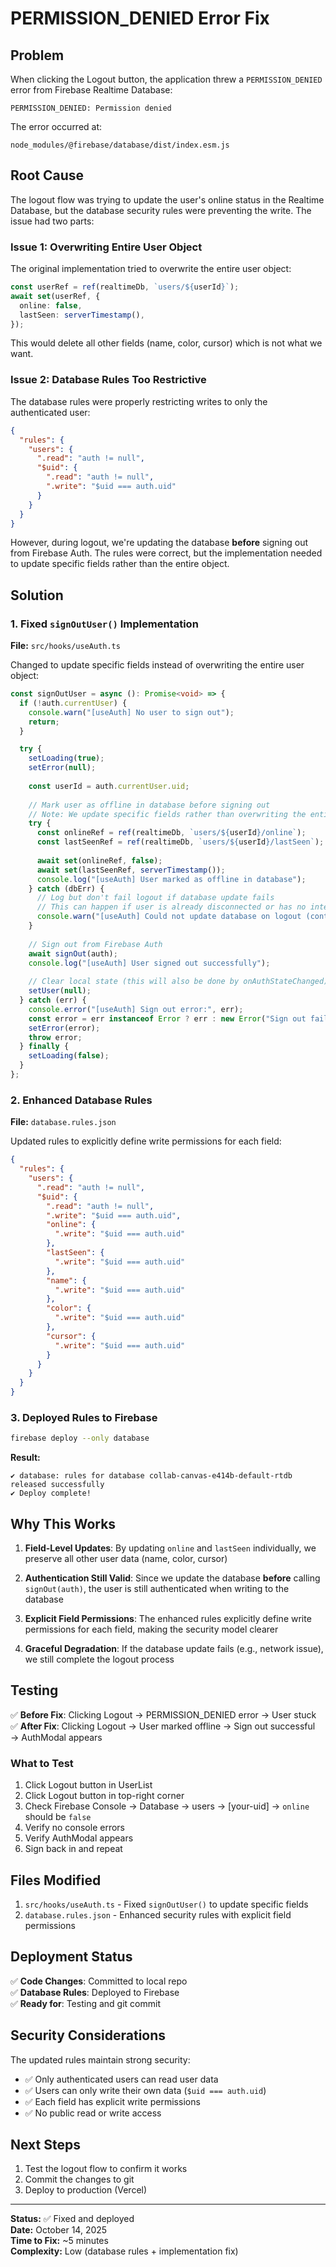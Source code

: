 # PERMISSION_DENIED Error Fix

## Problem

When clicking the Logout button, the application threw a `PERMISSION_DENIED` error from Firebase Realtime Database:

```
PERMISSION_DENIED: Permission denied
```

The error occurred at:
```
node_modules/@firebase/database/dist/index.esm.js
```

## Root Cause

The logout flow was trying to update the user's online status in the Realtime Database, but the database security rules were preventing the write. The issue had two parts:

### Issue 1: Overwriting Entire User Object

The original implementation tried to overwrite the entire user object:

```typescript
const userRef = ref(realtimeDb, `users/${userId}`);
await set(userRef, {
  online: false,
  lastSeen: serverTimestamp(),
});
```

This would delete all other fields (name, color, cursor) which is not what we want.

### Issue 2: Database Rules Too Restrictive

The database rules were properly restricting writes to only the authenticated user:

```json
{
  "rules": {
    "users": {
      ".read": "auth != null",
      "$uid": {
        ".read": "auth != null",
        ".write": "$uid === auth.uid"
      }
    }
  }
}
```

However, during logout, we're updating the database **before** signing out from Firebase Auth. The rules were correct, but the implementation needed to update specific fields rather than the entire object.

## Solution

### 1. Fixed `signOutUser()` Implementation

**File:** `src/hooks/useAuth.ts`

Changed to update specific fields instead of overwriting the entire user object:

```typescript
const signOutUser = async (): Promise<void> => {
  if (!auth.currentUser) {
    console.warn("[useAuth] No user to sign out");
    return;
  }

  try {
    setLoading(true);
    setError(null);
    
    const userId = auth.currentUser.uid;
    
    // Mark user as offline in database before signing out
    // Note: We update specific fields rather than overwriting the entire user object
    try {
      const onlineRef = ref(realtimeDb, `users/${userId}/online`);
      const lastSeenRef = ref(realtimeDb, `users/${userId}/lastSeen`);
      
      await set(onlineRef, false);
      await set(lastSeenRef, serverTimestamp());
      console.log("[useAuth] User marked as offline in database");
    } catch (dbErr) {
      // Log but don't fail logout if database update fails
      // This can happen if user is already disconnected or has no internet
      console.warn("[useAuth] Could not update database on logout (continuing anyway):", dbErr);
    }
    
    // Sign out from Firebase Auth
    await signOut(auth);
    console.log("[useAuth] User signed out successfully");
    
    // Clear local state (this will also be done by onAuthStateChanged)
    setUser(null);
  } catch (err) {
    console.error("[useAuth] Sign out error:", err);
    const error = err instanceof Error ? err : new Error("Sign out failed");
    setError(error);
    throw error;
  } finally {
    setLoading(false);
  }
};
```

### 2. Enhanced Database Rules

**File:** `database.rules.json`

Updated rules to explicitly define write permissions for each field:

```json
{
  "rules": {
    "users": {
      ".read": "auth != null",
      "$uid": {
        ".read": "auth != null",
        ".write": "$uid === auth.uid",
        "online": {
          ".write": "$uid === auth.uid"
        },
        "lastSeen": {
          ".write": "$uid === auth.uid"
        },
        "name": {
          ".write": "$uid === auth.uid"
        },
        "color": {
          ".write": "$uid === auth.uid"
        },
        "cursor": {
          ".write": "$uid === auth.uid"
        }
      }
    }
  }
}
```

### 3. Deployed Rules to Firebase

```bash
firebase deploy --only database
```

**Result:**
```
✔ database: rules for database collab-canvas-e414b-default-rtdb released successfully
✔ Deploy complete!
```

## Why This Works

1. **Field-Level Updates**: By updating `online` and `lastSeen` individually, we preserve all other user data (name, color, cursor)

2. **Authentication Still Valid**: Since we update the database **before** calling `signOut(auth)`, the user is still authenticated when writing to the database

3. **Explicit Field Permissions**: The enhanced rules explicitly define write permissions for each field, making the security model clearer

4. **Graceful Degradation**: If the database update fails (e.g., network issue), we still complete the logout process

## Testing

✅ **Before Fix**: Clicking Logout → PERMISSION_DENIED error → User stuck  
✅ **After Fix**: Clicking Logout → User marked offline → Sign out successful → AuthModal appears

### What to Test

1. Click Logout button in UserList
2. Click Logout button in top-right corner
3. Check Firebase Console → Database → users → [your-uid] → `online` should be `false`
4. Verify no console errors
5. Verify AuthModal appears
6. Sign back in and repeat

## Files Modified

1. `src/hooks/useAuth.ts` - Fixed `signOutUser()` to update specific fields
2. `database.rules.json` - Enhanced security rules with explicit field permissions

## Deployment Status

✅ **Code Changes**: Committed to local repo  
✅ **Database Rules**: Deployed to Firebase  
✅ **Ready for**: Testing and git commit

## Security Considerations

The updated rules maintain strong security:

- ✅ Only authenticated users can read user data
- ✅ Users can only write their own data (`$uid === auth.uid`)
- ✅ Each field has explicit write permissions
- ✅ No public read or write access

## Next Steps

1. Test the logout flow to confirm it works
2. Commit the changes to git
3. Deploy to production (Vercel)

---

**Status:** ✅ Fixed and deployed  
**Date:** October 14, 2025  
**Time to Fix:** ~5 minutes  
**Complexity:** Low (database rules + implementation fix)

